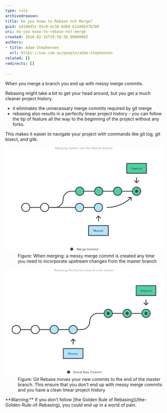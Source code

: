 ```yaml
---
type: rule
archivedreason: 
title: Do you know to Rebase not Merge?
guid: ed100451-91c0-4c38-8db8-b12d6b57b780
uri: do-you-know-to-rebase-not-merge
created: 2016-02-15T19:58:36.0000000Z
authors:
- title: Adam Stephensen
  url: https://ssw.com.au/people/adam-stephensen
related: []
redirects: []

---
```


When you merge a branch you end up with messy merge commits.

Rebasing might take a bit to get your head around, but you get a much cleaner project history.

<!--endintro-->

* it eliminates the unnecessary merge commits required by git merge
* rebasing also results in a perfectly linear project history - you can follow the tip of feature all the way to the beginning of the project without any forks.


This makes it easier to navigate your project with commands like git log, git bisect, and gitk.
<dl class="image"><dt><img src="rebase1.png" alt="rebase1.png"></dt><dd>Figure: When merging: a messy merge commit is created any time you need to incorporate upstream changes from the master branch</dd></dl> <dl class="image"><dt><img src="rebase2.png" alt="rebase2.png"></dt><dd>Figure: Git Rebase moves your new commits to the end of the master branch. This ensure that you don't end up with messy merge commits and you have a clean linear project history</dd></dl>
**Warning:** If you don’t follow [the Golden Rule of Rebasing](/the-Golden-Rule-of-Rebasing), you could end up in a world of pain.
